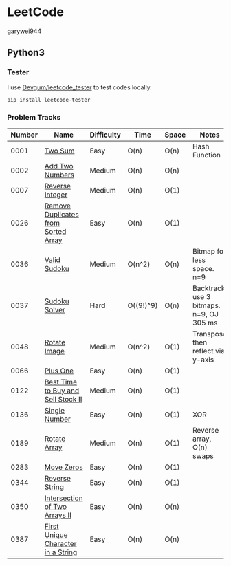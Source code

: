 # LeetCode

[garywei944](https://leetcode.com/garywei944/)

## Python3

### Tester

I use [Devgum/leetcode_tester](https://github.com/Devgum/leetcode_tester) to
test codes locally.

```shell
pip install leetcode-tester
```

### Problem Tracks

| Number | Name                                                                                                      | Difficulty | Time      | Space | Notes                                    |
|--------|-----------------------------------------------------------------------------------------------------------|------------|-----------|-------|------------------------------------------|
| 0001   | [Two Sum](https://leetcode.com/problems/two-sum/)                                                         | Easy       | O(n)      | O(n)  | Hash Function                            |
| 0002   | [Add Two Numbers](https://leetcode.com/problems/add-two-numbers/)                                         | Medium     | O(n)      | O(n)  ||
| 0007   | [Reverse Integer](https://leetcode.com/problems/reverse-integer/)                                         | Medium     | O(n)      | O(1)  |                                          |
| 0026   | [Remove Duplicates from Sorted Array](https://leetcode.com/problems/remove-duplicates-from-sorted-array/) | Easy       | O(n)      | O(1)  ||
| 0036   | [Valid Sudoku](https://leetcode.com/problems/valid-sudoku/)                                               | Medium     | O(n^2)    | O(n)  | Bitmap for less space. n=9               |
| 0037   | [Sudoku Solver](https://leetcode.com/problems/sudoku-solver/)                                             | Hard       | O((9!)^9) | O(n)  | Backtrack, use 3 bitmaps. n=9, OJ 305 ms |
| 0048   | [Rotate Image](https://leetcode.com/problems/rotate-image/)                                               | Medium     | O(n^2)    | O(1)  | Transpose then reflect via y-axis        |
| 0066   | [Plus One](https://leetcode.com/problems/plus-one/)                                                       | Easy       | O(n)      | O(1)  |                                          |
| 0122   | [Best Time to Buy and Sell Stock II](https://leetcode.com/problems/best-time-to-buy-and-sell-stock-ii/)   | Medium     | O(n)      | O(1)  ||
| 0136   | [Single Number](https://leetcode.com/problems/single-number/)                                             | Easy       | O(n)      | O(1)  | XOR                                      |
| 0189   | [Rotate Array](https://leetcode.com/problems/rotate-array/)                                               | Medium     | O(n)      | O(1)  | Reverse array, O(n) swaps                |
| 0283   | [Move Zeros](https://leetcode.com/problems/move-zeroes/)                                                  | Easy       | O(n)      | O(1)  |                                          |
| 0344   | [Reverse String](https://leetcode.com/problems/reverse-string/)                                           | Easy       | O(n)      | O(1)  |                                          |
| 0350   | [Intersection of Two Arrays II](https://leetcode.com/problems/intersection-of-two-arrays-ii/)             | Easy       | O(n)      | O(n)  |                                          |
| 0387   | [First Unique Character in a String](https://leetcode.com/problems/first-unique-character-in-a-string/)   | Easy       | O(n)      | O(n)  |                                          |
